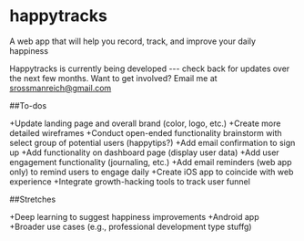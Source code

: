 # happytracks
A web app that will help you record, track, and improve your daily happiness

Happytracks is currently being developed --- check back for updates over the next few months. Want to get involved? Email me at srossmanreich@gmail.com

##To-dos

+Update landing page and overall brand (color, logo, etc.)
+Create more detailed wireframes
+Conduct open-ended functionality brainstorm with select group of potential users (happytips?)
+Add email confirmation to sign up
+Add functionality on dashboard page (display user data)
+Add user engagement functionality (journaling, etc.)
+Add email reminders (web app only) to remind users to engage daily
+Create iOS app to coincide with web experience
+Integrate growth-hacking tools to track user funnel

##Stretches

+Deep learning to suggest happiness improvements
+Android app
+Broader use cases (e.g., professional development type stuffg)
